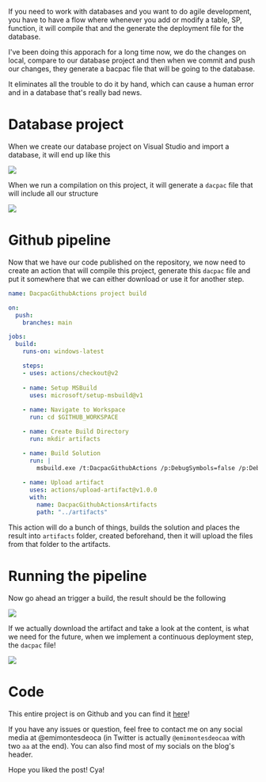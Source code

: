 ﻿If you need to work with databases and you want to do agile development, you have to have a flow where whenever you add or modify a table, SP, function, it will compile that and the generate the deployment file for the database.

I've been doing this apporach for a long time now, we do the changes on local, compare to our database project and then when we commit and push our changes, they generate a bacpac file that will be going to the database.

It eliminates all the trouble to do it by hand, which can cause a human error and in a database that's really bad news.

# Database project

When we create our database project on Visual Studio and import a database, it will end up like this

<img src="https://i.gyazo.com/c0e11b14c707db66b8dbb591031cc527.png" />

When we run a compilation on this project, it will generate a `dacpac` file that will include all our structure 

<img src="https://i.gyazo.com/c883f3e329c7deb033564f7b5e9be7d4.png" />

# Github pipeline

Now that we have our code published on the repository, we now need to create an action that will compile this project, generate this `dacpac` file and put it somewhere that we can either download or use it for another step.

```yml
name: DacpacGithubActions project build

on:
  push:
    branches: main

jobs:
  build:
    runs-on: windows-latest

    steps:
    - uses: actions/checkout@v2
    
    - name: Setup MSBuild
      uses: microsoft/setup-msbuild@v1
      
    - name: Navigate to Workspace
      run: cd $GITHUB_WORKSPACE

    - name: Create Build Directory
      run: mkdir artifacts

    - name: Build Solution
      run: |
        msbuild.exe /t:DacpacGithubActions /p:DebugSymbols=false /p:DebugType=None /p:DeployOnBuild=true /p:WebPublishMethod=FileSystem /p:OutDir="../artifacts"
        
    - name: Upload artifact
      uses: actions/upload-artifact@v1.0.0
      with:
        name: DacpacGithubActionsArtifacts
        path: "../artifacts"           
```

This action will do a bunch of things, builds the solution and places the result into `artifacts` folder, created beforehand, then it will upload the files from that folder to the artifacts.

# Running the pipeline

Now go ahead an trigger a build, the result should be the following

<img src="https://i.gyazo.com/9fe0b7a44be0f07bcc41fe0862183a54.png" />

If we actually download the artifact and take a look at the content, is what we need for the future, when we implement a continuous deployment step, the `dacpac` file!

<img src="https://i.gyazo.com/287a392df0c5e966958262644e335149.png" />

# Code

This entire project is on Github and you can find it [here](https://github.com/emimontesdeoca/dacpac-github-actions)!

If you have any issues or question, feel free to contact me on any social media at @emimontesdeoca (in Twitter is actually `@emimontesdeocaa` with two `aa` at the end). You can also find most of my socials on the blog's header.

Hope you liked the post! Cya!
